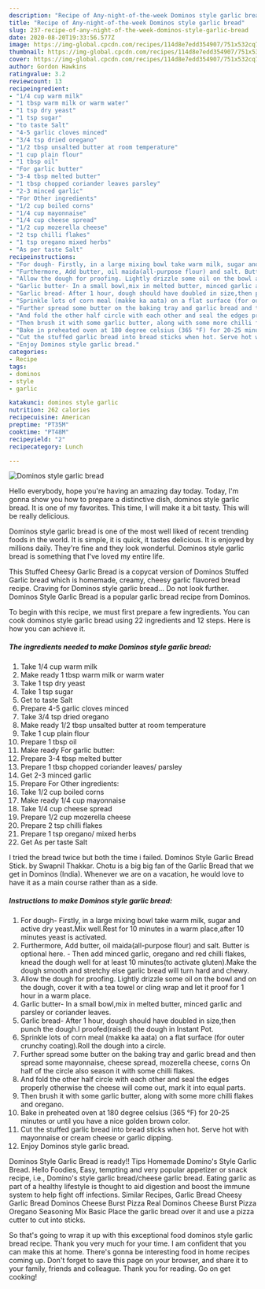 ```yaml
---
description: "Recipe of Any-night-of-the-week Dominos style garlic bread"
title: "Recipe of Any-night-of-the-week Dominos style garlic bread"
slug: 237-recipe-of-any-night-of-the-week-dominos-style-garlic-bread
date: 2020-08-20T19:33:56.577Z
image: https://img-global.cpcdn.com/recipes/114d8e7edd354907/751x532cq70/dominos-style-garlic-bread-recipe-main-photo.jpg
thumbnail: https://img-global.cpcdn.com/recipes/114d8e7edd354907/751x532cq70/dominos-style-garlic-bread-recipe-main-photo.jpg
cover: https://img-global.cpcdn.com/recipes/114d8e7edd354907/751x532cq70/dominos-style-garlic-bread-recipe-main-photo.jpg
author: Gordon Hawkins
ratingvalue: 3.2
reviewcount: 13
recipeingredient:
- "1/4 cup warm milk"
- "1 tbsp warm milk or warm water"
- "1 tsp dry yeast"
- "1 tsp sugar"
- "to taste Salt"
- "4-5 garlic cloves minced"
- "3/4 tsp dried oregano"
- "1/2 tbsp unsalted butter at room temperature"
- "1 cup plain flour"
- "1 tbsp oil"
- "For garlic butter"
- "3-4 tbsp melted butter"
- "1 tbsp chopped coriander leaves parsley"
- "2-3 minced garlic"
- "For Other ingredients"
- "1/2 cup boiled corns"
- "1/4 cup mayonnaise"
- "1/4 cup cheese spread"
- "1/2 cup mozerella cheese"
- "2 tsp chilli flakes"
- "1 tsp oregano mixed herbs"
- "As per taste Salt"
recipeinstructions:
- "For dough- Firstly, in a large mixing bowl take warm milk, sugar and active dry yeast.Mix well.Rest for 10 minutes in a warm place,after 10 minutes yeast is activated."
- "Furthermore, Add butter, oil maida(all-purpose flour) and salt. Butter is optional here. Then add minced garlic, oregano and red chilli flakes, knead the dough well for at least 10 minutes(to activate gluten).Make the dough smooth and stretchy else garlic bread will turn hard and chewy."
- "Allow the dough for proofing. Lightly drizzle some oil on the bowl and on the dough, cover it with a tea towel or cling wrap and let it proof for 1 hour in a warm place."
- "Garlic butter- In a small bowl,mix in melted butter, minced garlic and parsley or coriander leaves."
- "Garlic bread- After 1 hour, dough should have doubled in size,then punch the dough.I proofed(raised) the dough in Instant Pot."
- "Sprinkle lots of corn meal (makke ka aata) on a flat surface (for outer crunchy coating).Roll the dough into a circle."
- "Further spread some butter on the baking tray and garlic bread and then spread some mayonnaise, cheese spread, mozerella cheese, corns On half of the circle also season it with some chilli flakes."
- "And fold the other half circle with each other and seal the edges properly otherwise the cheese will come out, mark it into equal parts."
- "Then brush it with some garlic butter, along with some more chilli flakes and oregano."
- "Bake in preheated oven at 180 degree celsius (365 °F) for 20-25 minutes or until you have a nice golden brown color."
- "Cut the stuffed garlic bread into bread sticks when hot. Serve hot with mayonnaise or cream cheese or garlic dipping."
- "Enjoy Dominos style garlic bread."
categories:
- Recipe
tags:
- dominos
- style
- garlic

katakunci: dominos style garlic 
nutrition: 262 calories
recipecuisine: American
preptime: "PT35M"
cooktime: "PT48M"
recipeyield: "2"
recipecategory: Lunch

---
```



![Dominos style garlic bread](https://img-global.cpcdn.com/recipes/114d8e7edd354907/751x532cq70/dominos-style-garlic-bread-recipe-main-photo.jpg)

Hello everybody, hope you're having an amazing day today. Today, I'm gonna show you how to prepare a distinctive dish, dominos style garlic bread. It is one of my favorites. This time, I will make it a bit tasty. This will be really delicious.

Dominos style garlic bread is one of the most well liked of recent trending foods in the world. It is simple, it is quick, it tastes delicious. It is enjoyed by millions daily. They're fine and they look wonderful. Dominos style garlic bread is something that I've loved my entire life.

This Stuffed Cheesy Garlic Bread is a copycat version of Dominos Stuffed Garlic bread which is homemade, creamy, cheesy garlic flavored bread recipe. Craving for Dominos style garlic bread… Do not look further. Dominos Style Garlic Bread is a popular garlic bread recipe from Dominos.


To begin with this recipe, we must first prepare a few ingredients. You can cook dominos style garlic bread using 22 ingredients and 12 steps. Here is how you can achieve it.

<!--inarticleads1-->

##### The ingredients needed to make Dominos style garlic bread:

1. Take 1/4 cup warm milk
1. Make ready 1 tbsp warm milk or warm water
1. Take 1 tsp dry yeast
1. Take 1 tsp sugar
1. Get to taste Salt
1. Prepare 4-5 garlic cloves minced
1. Take 3/4 tsp dried oregano
1. Make ready 1/2 tbsp unsalted butter at room temperature
1. Take 1 cup plain flour
1. Prepare 1 tbsp oil
1. Make ready For garlic butter:
1. Prepare 3-4 tbsp melted butter
1. Prepare 1 tbsp chopped coriander leaves/ parsley
1. Get 2-3 minced garlic
1. Prepare For Other ingredients:
1. Take 1/2 cup boiled corns
1. Make ready 1/4 cup mayonnaise
1. Take 1/4 cup cheese spread
1. Prepare 1/2 cup mozerella cheese
1. Prepare 2 tsp chilli flakes
1. Prepare 1 tsp oregano/ mixed herbs
1. Get As per taste Salt


I tried the bread twice but both the time i failed. Dominos Style Garlic Bread Stick. by Swapnil Thakkar. Chotu is a big big fan of the Garlic Bread that we get in Dominos (India). Whenever we are on a vacation, he would love to have it as a main course rather than as a side. 

<!--inarticleads2-->

##### Instructions to make Dominos style garlic bread:

1. For dough- Firstly, in a large mixing bowl take warm milk, sugar and active dry yeast.Mix well.Rest for 10 minutes in a warm place,after 10 minutes yeast is activated.
1. Furthermore, Add butter, oil maida(all-purpose flour) and salt. Butter is optional here. - Then add minced garlic, oregano and red chilli flakes, knead the dough well for at least 10 minutes(to activate gluten).Make the dough smooth and stretchy else garlic bread will turn hard and chewy.
1. Allow the dough for proofing. Lightly drizzle some oil on the bowl and on the dough, cover it with a tea towel or cling wrap and let it proof for 1 hour in a warm place.
1. Garlic butter- In a small bowl,mix in melted butter, minced garlic and parsley or coriander leaves.
1. Garlic bread- After 1 hour, dough should have doubled in size,then punch the dough.I proofed(raised) the dough in Instant Pot.
1. Sprinkle lots of corn meal (makke ka aata) on a flat surface (for outer crunchy coating).Roll the dough into a circle.
1. Further spread some butter on the baking tray and garlic bread and then spread some mayonnaise, cheese spread, mozerella cheese, corns On half of the circle also season it with some chilli flakes.
1. And fold the other half circle with each other and seal the edges properly otherwise the cheese will come out, mark it into equal parts.
1. Then brush it with some garlic butter, along with some more chilli flakes and oregano.
1. Bake in preheated oven at 180 degree celsius (365 °F) for 20-25 minutes or until you have a nice golden brown color.
1. Cut the stuffed garlic bread into bread sticks when hot. Serve hot with mayonnaise or cream cheese or garlic dipping.
1. Enjoy Dominos style garlic bread.


Dominos Style Garlic Bread is ready!! Tips Homemade Domino&#39;s Style Garlic Bread. Hello Foodies, Easy, tempting and very popular appetizer or snack recipe, i.e., Domino&#39;s style garlic bread/cheese garlic bread. Eating garlic as part of a healthy lifestyle is thought to aid digestion and boost the immune system to help fight off infections. Similar Recipes, Garlic Bread Cheesy Garlic Bread Dominos Cheese Burst Pizza Real Dominos Cheese Burst Pizza Oregano Seasoning Mix Basic Place the garlic bread over it and use a pizza cutter to cut into sticks. 

So that's going to wrap it up with this exceptional food dominos style garlic bread recipe. Thank you very much for your time. I am confident that you can make this at home. There's gonna be interesting food in home recipes coming up. Don't forget to save this page on your browser, and share it to your family, friends and colleague. Thank you for reading. Go on get cooking!
